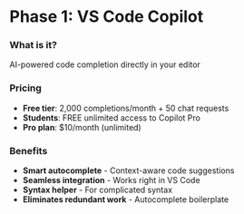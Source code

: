 # Phase 1: VS Code Copilot

<div class="two-cols">

<div>

<FeatureCard v-click>

### What is it?

AI-powered code completion directly in your editor

</FeatureCard>

<FeatureCard v-click>

### Pricing

- **Free tier**: 2,000 completions/month + 50 chat requests
- **Students**: FREE unlimited access to Copilot Pro
- **Pro plan**: $10/month (unlimited)

</FeatureCard>

</div>

<FeatureCard v-click>

### Benefits

- **Smart autocomplete** - Context-aware code suggestions
- **Seamless integration** - Works right in VS Code
- **Syntax helper** - For complicated syntax
- **Eliminates redundant work** - Autocomplete boilerplate

</FeatureCard>

</div>
